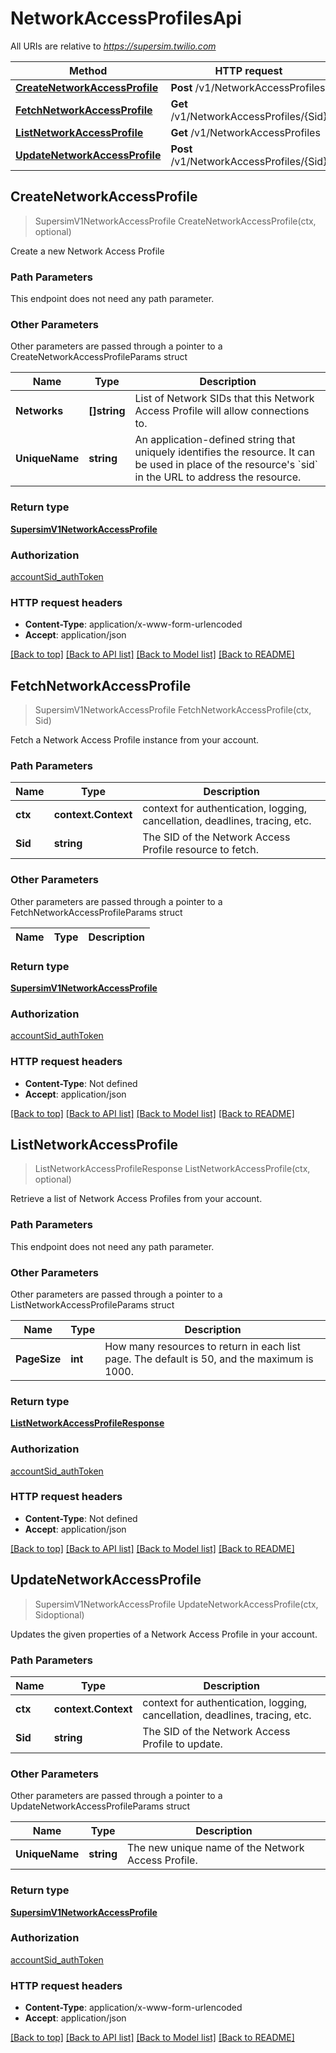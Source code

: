 # NetworkAccessProfilesApi

All URIs are relative to *https://supersim.twilio.com*

Method | HTTP request | Description
------------- | ------------- | -------------
[**CreateNetworkAccessProfile**](NetworkAccessProfilesApi.md#CreateNetworkAccessProfile) | **Post** /v1/NetworkAccessProfiles | 
[**FetchNetworkAccessProfile**](NetworkAccessProfilesApi.md#FetchNetworkAccessProfile) | **Get** /v1/NetworkAccessProfiles/{Sid} | 
[**ListNetworkAccessProfile**](NetworkAccessProfilesApi.md#ListNetworkAccessProfile) | **Get** /v1/NetworkAccessProfiles | 
[**UpdateNetworkAccessProfile**](NetworkAccessProfilesApi.md#UpdateNetworkAccessProfile) | **Post** /v1/NetworkAccessProfiles/{Sid} | 



## CreateNetworkAccessProfile

> SupersimV1NetworkAccessProfile CreateNetworkAccessProfile(ctx, optional)



Create a new Network Access Profile

### Path Parameters

This endpoint does not need any path parameter.

### Other Parameters

Other parameters are passed through a pointer to a CreateNetworkAccessProfileParams struct


Name | Type | Description
------------- | ------------- | -------------
**Networks** | **[]string** | List of Network SIDs that this Network Access Profile will allow connections to.
**UniqueName** | **string** | An application-defined string that uniquely identifies the resource. It can be used in place of the resource&#39;s &#x60;sid&#x60; in the URL to address the resource.

### Return type

[**SupersimV1NetworkAccessProfile**](SupersimV1NetworkAccessProfile.md)

### Authorization

[accountSid_authToken](../README.md#accountSid_authToken)

### HTTP request headers

- **Content-Type**: application/x-www-form-urlencoded
- **Accept**: application/json

[[Back to top]](#) [[Back to API list]](../README.md#documentation-for-api-endpoints)
[[Back to Model list]](../README.md#documentation-for-models)
[[Back to README]](../README.md)


## FetchNetworkAccessProfile

> SupersimV1NetworkAccessProfile FetchNetworkAccessProfile(ctx, Sid)



Fetch a Network Access Profile instance from your account.

### Path Parameters


Name | Type | Description
------------- | ------------- | -------------
**ctx** | **context.Context** | context for authentication, logging, cancellation, deadlines, tracing, etc.
**Sid** | **string** | The SID of the Network Access Profile resource to fetch.

### Other Parameters

Other parameters are passed through a pointer to a FetchNetworkAccessProfileParams struct


Name | Type | Description
------------- | ------------- | -------------

### Return type

[**SupersimV1NetworkAccessProfile**](SupersimV1NetworkAccessProfile.md)

### Authorization

[accountSid_authToken](../README.md#accountSid_authToken)

### HTTP request headers

- **Content-Type**: Not defined
- **Accept**: application/json

[[Back to top]](#) [[Back to API list]](../README.md#documentation-for-api-endpoints)
[[Back to Model list]](../README.md#documentation-for-models)
[[Back to README]](../README.md)


## ListNetworkAccessProfile

> ListNetworkAccessProfileResponse ListNetworkAccessProfile(ctx, optional)



Retrieve a list of Network Access Profiles from your account.

### Path Parameters

This endpoint does not need any path parameter.

### Other Parameters

Other parameters are passed through a pointer to a ListNetworkAccessProfileParams struct


Name | Type | Description
------------- | ------------- | -------------
**PageSize** | **int** | How many resources to return in each list page. The default is 50, and the maximum is 1000.

### Return type

[**ListNetworkAccessProfileResponse**](ListNetworkAccessProfileResponse.md)

### Authorization

[accountSid_authToken](../README.md#accountSid_authToken)

### HTTP request headers

- **Content-Type**: Not defined
- **Accept**: application/json

[[Back to top]](#) [[Back to API list]](../README.md#documentation-for-api-endpoints)
[[Back to Model list]](../README.md#documentation-for-models)
[[Back to README]](../README.md)


## UpdateNetworkAccessProfile

> SupersimV1NetworkAccessProfile UpdateNetworkAccessProfile(ctx, Sidoptional)



Updates the given properties of a Network Access Profile in your account.

### Path Parameters


Name | Type | Description
------------- | ------------- | -------------
**ctx** | **context.Context** | context for authentication, logging, cancellation, deadlines, tracing, etc.
**Sid** | **string** | The SID of the Network Access Profile to update.

### Other Parameters

Other parameters are passed through a pointer to a UpdateNetworkAccessProfileParams struct


Name | Type | Description
------------- | ------------- | -------------
**UniqueName** | **string** | The new unique name of the Network Access Profile.

### Return type

[**SupersimV1NetworkAccessProfile**](SupersimV1NetworkAccessProfile.md)

### Authorization

[accountSid_authToken](../README.md#accountSid_authToken)

### HTTP request headers

- **Content-Type**: application/x-www-form-urlencoded
- **Accept**: application/json

[[Back to top]](#) [[Back to API list]](../README.md#documentation-for-api-endpoints)
[[Back to Model list]](../README.md#documentation-for-models)
[[Back to README]](../README.md)

